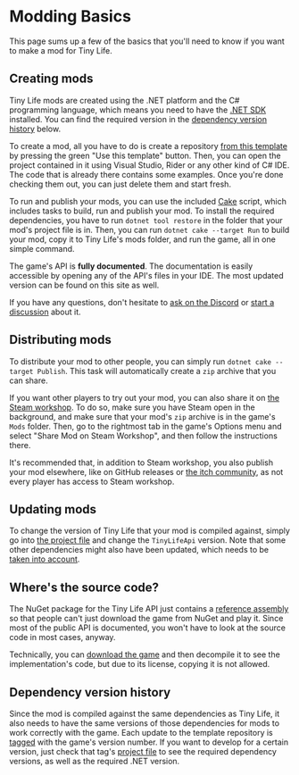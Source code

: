 # Modding Basics
This page sums up a few of the basics that you'll need to know if you want to make a mod for Tiny Life.

## Creating mods
Tiny Life mods are created using the .NET platform and the C# programming language, which means you need to have the [.NET SDK](https://dotnet.microsoft.com/en-us/download) installed. You can find the required version in the [dependency version history](#dependency-version-history) below.

To create a mod, all you have to do is create a repository [from this template](https://github.com/Ellpeck/TinyLifeExampleMod) by pressing the green "Use this template" button. Then, you can open the project contained in it using Visual Studio, Rider or any other kind of C# IDE. The code that is already there contains some examples. Once you're done checking them out, you can just delete them and start fresh.

To run and publish your mods, you can use the included [Cake](https://cakebuild.net/) script, which includes tasks to build, run and publish your mod. To install the required dependencies, you have to run `dotnet tool restore` in the folder that your mod's project file is in. Then, you can run `dotnet cake --target Run` to build your mod, copy it to Tiny Life's mods folder, and run the game, all in one simple command. 

The game's API is **fully documented**. The documentation is easily accessible by opening any of the API's files in your IDE. The most updated version can be found on this site as well.

If you have any questions, don't hesitate to [ask on the Discord](https://link.tinylifegame.com/discord) or [start a discussion](https://github.com/Ellpeck/TinyLifeExampleMod/discussions) about it.

## Distributing mods
To distribute your mod to other people, you can simply run `dotnet cake --target Publish`. This task will automatically create a `zip` archive that you can share. 

If you want other players to try out your mod, you can also share it on [the Steam workshop](https://steamcommunity.com/app/1651490/workshop/). To do so, make sure you have Steam open in the background, and make sure that your mod's `zip` archive is in the game's `Mods` folder. Then, go to the rightmost tab in the game's Options menu and select "Share Mod on Steam Workshop", and then follow the instructions there.

It's recommended that, in addition to Steam workshop, you also publish your mod elsewhere, like on GitHub releases or [the itch community](https://itch.io/board/1032686/mods), as not every player has access to Steam workshop.

## Updating mods
To change the version of Tiny Life that your mod is compiled against, simply go into [the project file](https://github.com/Ellpeck/TinyLifeExampleMod/blob/main/ExampleMod.csproj) and change the `TinyLifeApi` version. Note that some other dependencies might also have been updated, which needs to be [taken into account](#dependency-version-history).

## Where's the source code?
The NuGet package for the Tiny Life API just contains a [reference assembly](https://docs.microsoft.com/en-us/dotnet/standard/assembly/reference-assemblies) so that people can't just download the game from NuGet and play it. Since most of the public API is documented, you won't have to look at the source code in most cases, anyway.

Technically, you can [download the game](https://tinylifegame.com/) and then decompile it to see the implementation's code, but due to its license, copying it is not allowed.

## Dependency version history
Since the mod is compiled against the same dependencies as Tiny Life, it also needs to have the same versions of those dependencies for mods to work correctly with the game. Each update to the template repository is [tagged](https://github.com/Ellpeck/TinyLifeExampleMod/tags) with the game's version number. If you want to develop for a certain version, just check that tag's [project file](https://github.com/Ellpeck/TinyLifeExampleMod/blob/main/ExampleMod.csproj) to see the required dependency versions, as well as the required .NET version.
